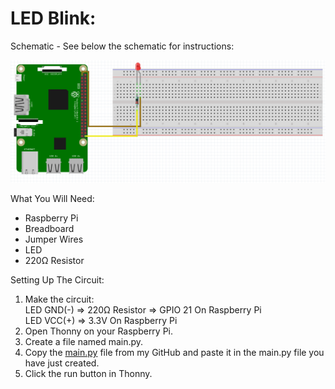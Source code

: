 # LED Blink:
Schematic - See below the schematic for instructions:
 
![](Schematic.png)
 
What You Will Need:
- Raspberry Pi
- Breadboard
- Jumper Wires
- LED
- 220Ω Resistor

Setting Up The Circuit:
1. Make the circuit:<br />
   LED GND(-) => 220Ω Resistor => GPIO 21 On Raspberry Pi<br />
   LED VCC(+) => 3.3V On Raspberry Pi
2. Open Thonny on your Raspberry Pi.
3. Create a file named main.py.
4. Copy the [main.py](main.py) file from my GitHub and paste it in the main.py file you have just created.
5. Click the run button in Thonny.
